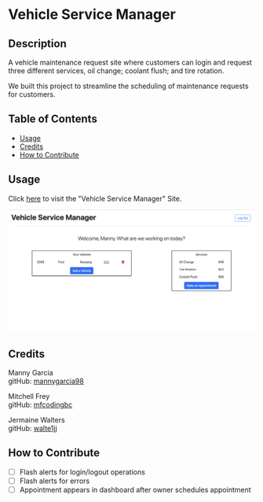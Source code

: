 # Vehicle Service Manager

## Description

A vehicle maintenance request site where customers can login and request three different services, oil change; coolant flush; and tire rotation.

We built this project to streamline the scheduling of maintenance requests for customers.

## Table of Contents

- [Usage](#usage)
- [Credits](#credits)
- [How to Contribute](#how-to-contribute)

## Usage

Click [here](https://immense-dusk-46323.herokuapp.com/) to visit the "Vehicle Service Manager" Site.

![Dashboard](./assets/images/dashboard.png)

## Credits

Manny Garcia  
gitHub: [mannygarcia98](https://github.com/mannygarcia98)

Mitchell Frey  
gitHub: [mfcodingbc](https://github.com/mfcodingbc)

Jermaine Walters  
gitHub: [walte1jj](https://github.com/walte1jj)

## How to Contribute

- [ ] Flash alerts for login/logout operations
- [ ] Flash alerts for errors
- [ ] Appointment appears in dashboard after owner schedules appointment
